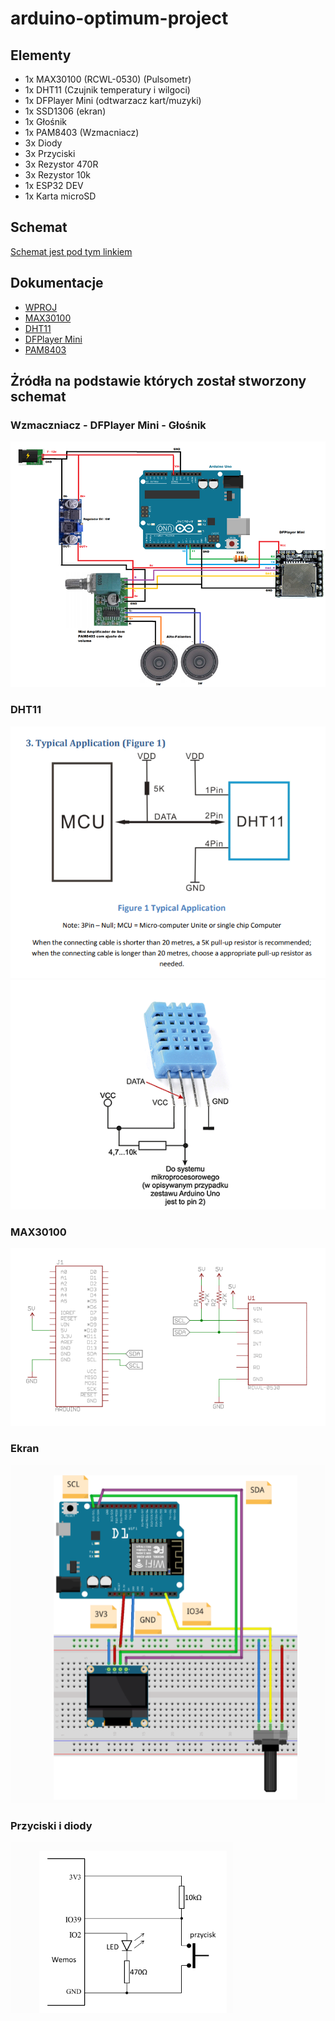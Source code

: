# arduino-optimum-project

## Elementy

- 1x MAX30100 (RCWL-0530) (Pulsometr)
- 1x DHT11 (Czujnik temperatury i wilgoci)
- 1x DFPlayer Mini (odtwarzacz kart/muzyki)
- 1x SSD1306 (ekran)
- 1x Głośnik
- 1x PAM8403 (Wzmacniacz)
- 3x Diody
- 3x Przyciski
- 3x Rezystor 470R
- 3x Rezystor 10k
- 1x ESP32 DEV
- 1x Karta microSD

## Schemat

[Schemat jest pod tym linkiem](/schematic_diagram/optimum-project.pdf)

## Dokumentacje

- [WPROJ](https://studia.elka.pw.edu.pl/f-raw/21Z/103A-ELxxx-ISP-WPROJ/priv//index.html)
- [MAX30100](https://pekolibrary.wordpress.com/2018/05/27/rcwl-0530-max30100/)
- [DHT11](https://kamami.pl/temperatury/197416-dht11.html)
- [DFPlayer Mini](https://picaxe.com/docs/spe033.pdf)
- [PAM8403](https://botland.com.pl/odtwarzacze-mp3-wav-ogg-midi/6641-wzmacniacz-audio-stereo-pam8403-5v-3w-dwukanalowy-zielony-5904422359850.html)

## Żródła na podstawie których został stworzony schemat

### Wzmaczniacz - DFPlayer Mini - Głośnik
![](readme_files/file1.png)
### DHT11
![](readme_files/file2.png)
![](readme_files/file3.png)
### MAX30100
![](readme_files/file4.png)
### Ekran
![](readme_files/file5.png)
### Przyciski i diody
![](readme_files/file6.png)